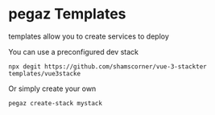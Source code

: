 # pegaz Templates

templates allow you to create services to deploy

You can use a preconfigured dev stack

`npx degit https://github.com/shamscorner/vue-3-stackter templates/vue3stacke`

Or simply create your own

`pegaz create-stack mystack`

